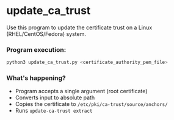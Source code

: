 # update_ca_trust
Use this program to update the certificate trust on a Linux (RHEL/CentOS/Fedora) system. 

### Program execution:
```python
python3 update_ca_trust.py <certificate_authority_pem_file>
```
### What's happening?
- Program accepts a single argument (root certificate)
- Converts input to absolute path
- Copies the certificate to `/etc/pki/ca-trust/source/anchors/`
- Runs `update-ca-trust extract`


